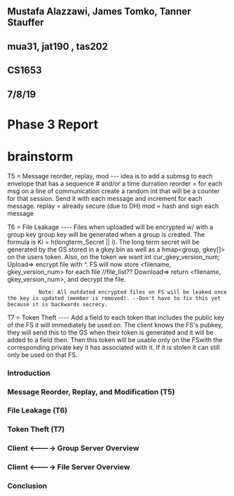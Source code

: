 ## Mustafa Alazzawi, James Tomko, Tanner Stauffer
## mua31, jat190 , tas202
## CS1653
## 7/8/19
# Phase 3 Report

# brainstorm
T5 = Message reorder, replay, mod --- idea is to add a submsg to each envelope that has a sequence # and/or a time durration
        reorder = for each msg on a line of communication create a random int that will be a counter for that session. Send it with each message and increment for each message.
        replay = already secure (due to DH)
        mod = hash and sign each message

T6 = File Leakage ----  Files when uploaded will be encrypted w/ with a group key
              group key will be generated when a group is created. The formula is Ki = h(longterm_Secret || i). The long term secret will be generated by the GS stored in a gkey.bin as well as a hmap<group, gkey[]> on the users token.
              Also, on the token we want int cur_gkey_version_num;
              Upload=> encrypt file with  ^.
              FS will now store <filename, gkey_version_num> for each file  //file_list??
              Download=> return <filename, gkey_version_num>, and decrypt the file.

              Note: All outdated encrypted files on FS will be leaked once the key is updated (member is removed). --Don't have to fix this yet because it is backwards secrecy.

T7 = Token Theft ---- Add a field to each token that includes the public key of the FS it will immediately be used on. The client   knows the FS's pubkey, they will send this to the GS when their token is generated and it will be added to a field then. Then this token will be usable only on the FSwith the corresponding private key it has associated with it. If it is stolen it can still only be used on that FS.

### Introduction


### Message Reorder, Replay, and Modification (T5)

### File Leakage (T6)

### Token Theft (T7)



### Client <----> Group Server Overview

### Client <----> File Server Overview


### Conclusion
